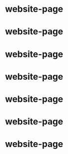 # website-page
# website-page
# website-page
# website-page
# website-page
# website-page
# website-page
